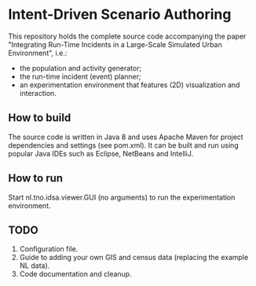 # Intent-Driven Scenario Authoring

This repository holds the complete source code accompanying the paper "Integrating Run-Time Incidents in a Large-Scale Simulated Urban Environment", i.e.:
* the population and activity generator;
* the run-time incident (event) planner;
* an experimentation environment that features (2D) visualization and interaction.

## How to build
The source code is written in Java 8 and uses Apache Maven for project dependencies and settings (see pom.xml). 
It can be built and run using popular Java IDEs such as Eclipse, NetBeans and IntelliJ.

## How to run
Start nl.tno.idsa.viewer.GUI (no arguments) to run the experimentation environment.

## TODO
1. Configuration file.
2. Guide to adding your own GIS and census data (replacing the example NL data).
3. Code documentation and cleanup.

